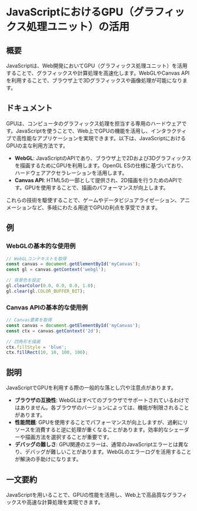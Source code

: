 <!--
Meta Description: # JavaScriptにおけるGPU（グラフィックス処理ユニット）の活用 ## 概要 JavaScriptは、Web開発においてGPU（グラフィックス処理ユニット）を活用することで、グラフィックスや計算処理を高速化します。WebGLやCanvas APIを利用することで、ブラウザ上で3Dグラフィッ...
Meta Keywords: canvas, const, ctx, グラフィックス処理ユニット, webgl
-->

# JavaScriptにおけるGPU（グラフィックス処理ユニット）の活用

## 概要
JavaScriptは、Web開発においてGPU（グラフィックス処理ユニット）を活用することで、グラフィックスや計算処理を高速化します。WebGLやCanvas APIを利用することで、ブラウザ上で3Dグラフィックスや画像処理が可能になります。

## ドキュメント
GPUは、コンピュータのグラフィックス処理を担当する専用のハードウェアです。JavaScriptを使うことで、Web上でGPUの機能を活用し、インタラクティブで高性能なアプリケーションを実現できます。以下は、JavaScriptにおけるGPUの主な利用方法です。

- **WebGL**: JavaScriptのAPIであり、ブラウザ上で2Dおよび3Dグラフィックスを描画するためにGPUを利用します。OpenGL ESの仕様に基づいており、ハードウェアアクセラレーションを活用します。
- **Canvas API**: HTML5の一部として提供され、2D描画を行うためのAPIです。GPUを使用することで、描画のパフォーマンスが向上します。

これらの技術を駆使することで、ゲームやデータビジュアライゼーション、アニメーションなど、多岐にわたる用途でGPUの利点を享受できます。

## 例
### WebGLの基本的な使用例
```javascript
// WebGLコンテキストを取得
const canvas = document.getElementById('myCanvas');
const gl = canvas.getContext('webgl');

// 背景色を設定
gl.clearColor(0.0, 0.0, 0.0, 1.0);
gl.clear(gl.COLOR_BUFFER_BIT);
```

### Canvas APIの基本的な使用例
```javascript
// Canvas要素を取得
const canvas = document.getElementById('myCanvas');
const ctx = canvas.getContext('2d');

// 四角形を描画
ctx.fillStyle = 'blue';
ctx.fillRect(10, 10, 100, 100);
```

## 説明
JavaScriptでGPUを利用する際の一般的な落とし穴や注意点があります。

- **ブラウザの互換性**: WebGLはすべてのブラウザでサポートされているわけではありません。各ブラウザのバージョンによっては、機能が制限されることがあります。
- **性能問題**: GPUを使用することでパフォーマンスが向上しますが、過剰にリソースを消費すると逆に処理が重くなることがあります。効率的なシェーダーや描画方法を選択することが重要です。
- **デバッグの難しさ**: GPU関連のエラーは、通常のJavaScriptエラーとは異なり、デバッグが難しいことがあります。WebGLのエラーログを活用することが解決の手助けになります。

## 一文要約
JavaScriptを用いることで、GPUの性能を活用し、Web上で高品質なグラフィックスや高速な計算処理を実現できます。